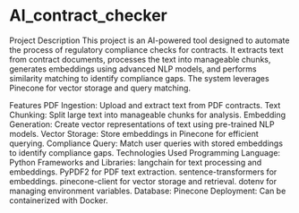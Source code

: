 # AI_contract_checker

Project Description
This project is an AI-powered tool designed to automate the process of regulatory compliance checks for contracts. It extracts text from contract documents, processes the text into manageable chunks, generates embeddings using advanced NLP models, and performs similarity matching to identify compliance gaps. The system leverages Pinecone for vector storage and query matching.

Features
PDF Ingestion: Upload and extract text from PDF contracts.
Text Chunking: Split large text into manageable chunks for analysis.
Embedding Generation: Create vector representations of text using pre-trained NLP models.
Vector Storage: Store embeddings in Pinecone for efficient querying.
Compliance Query: Match user queries with stored embeddings to identify compliance gaps.
Technologies Used
Programming Language: Python
Frameworks and Libraries:
langchain for text processing and embeddings.
PyPDF2 for PDF text extraction.
sentence-transformers for embeddings.
pinecone-client for vector storage and retrieval.
dotenv for managing environment variables.
Database: Pinecone
Deployment: Can be containerized with Docker.
